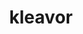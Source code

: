 ---
id: 900
title: kleavor
types: [bug,rock]
image: https://raw.githubusercontent.com/PokeAPI/sprites/master/sprites/pokemon/900.png
---